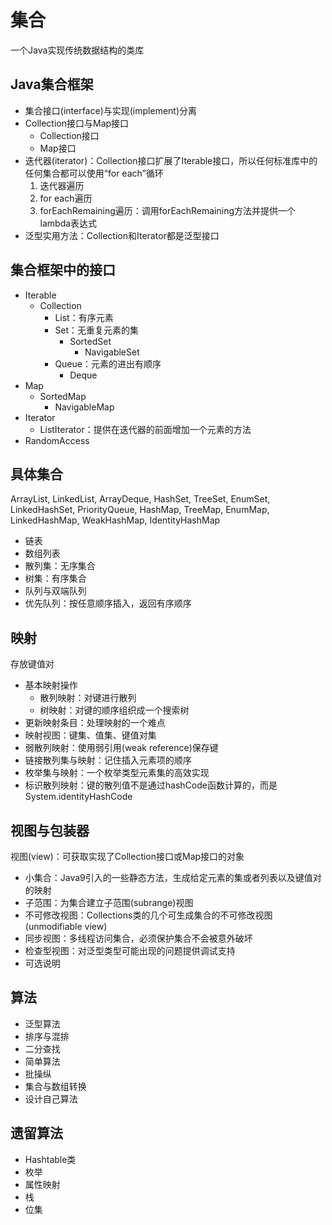 # 集合
一个Java实现传统数据结构的类库

## Java集合框架
- 集合接口(interface)与实现(implement)分离
- Collection接口与Map接口
  - Collection接口
  - Map接口
- 迭代器(iterator)：Collection接口扩展了Iterable接口，所以任何标准库中的任何集合都可以使用“for each”循环
  1. 迭代器遍历
  2. for each遍历
  3. forEachRemaining遍历：调用forEachRemaining方法并提供一个lambda表达式
- 泛型实用方法：Collection和Iterator都是泛型接口

## 集合框架中的接口
- Iterable
  - Collection
    - List：有序元素
    - Set：无重复元素的集
      - SortedSet
        - NavigableSet
    - Queue：元素的进出有顺序
      - Deque
- Map
  - SortedMap
    - NavigableMap
- Iterator
  - ListIterator：提供在迭代器的前面增加一个元素的方法
- RandomAccess

## 具体集合
ArrayList, LinkedList, ArrayDeque, HashSet, TreeSet, EnumSet, LinkedHashSet, PriorityQueue, HashMap, TreeMap, EnumMap, LinkedHashMap, WeakHashMap, IdentityHashMap
- 链表
- 数组列表
- 散列集：无序集合
- 树集：有序集合
- 队列与双端队列
- 优先队列：按任意顺序插入，返回有序顺序

## 映射
存放键值对
- 基本映射操作
  - 散列映射：对键进行散列
  - 树映射：对键的顺序组织成一个搜索树
- 更新映射条目：处理映射的一个难点
- 映射视图：键集、值集、键值对集
- 弱散列映射：使用弱引用(weak reference)保存键
- 链接散列集与映射：记住插入元素项的顺序
- 枚举集与映射：一个枚举类型元素集的高效实现
- 标识散列映射：键的散列值不是通过hashCode函数计算的，而是System.identityHashCode

## 视图与包装器
视图(view)：可获取实现了Collection接口或Map接口的对象
- 小集合：Java9引入的一些静态方法，生成给定元素的集或者列表以及键值对的映射
- 子范围：为集合建立子范围(subrange)视图
- 不可修改视图：Collections类的几个可生成集合的不可修改视图(unmodifiable view)
- 同步视图：多线程访问集合，必须保护集合不会被意外破坏
- 检查型视图：对泛型类型可能出现的问题提供调试支持
- 可选说明

## 算法
- 泛型算法
- 排序与混排
- 二分查找
- 简单算法
- 批操纵
- 集合与数组转换
- 设计自己算法


## 遗留算法
- Hashtable类
- 枚举
- 属性映射
- 栈
- 位集